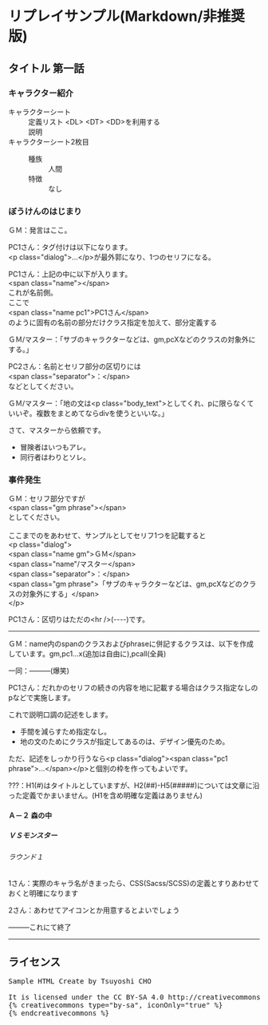 # リプレイサンプル(Markdown/非推奨版)

## タイトル 第一話

### キャラクター紹介

<dl>
<dt>キャラクターシート</dt>
<dd>
定義リスト &lt;DL&gt; &lt;DT&gt; &lt;DD&gt;を利用する<br />
説明
</dd>

<dt>キャラクターシート2枚目</dt>
<dd>
<dl>
<dt>種族</dt>
<dd>人間</dd>
<dt>特徴</dt>
<dd>なし</dd>
</dl>
</dd>
</dl>

### ぼうけんのはじまり

<p class="dialog"><span class="name gm">ＧＭ</span><span class="separator">：</span><span class="gm phrase">発言はここ。</span></p>
<p class="dialog"><span class="name pc1">PC1さん</span><span class="separator">：</span><span class="pc1 phrase">タグ付けは以下になります。<br />&lt;p class="dialog"&gt;...&lt;/p&gt;が最外郭になり、1つのセリフになる。</span></p>
<p class="dialog"><span class="name pc1">PC1さん</span><span class="separator">：</span><span class="pc1 phrase">上記の中に以下が入ります。<br />&lt;span class="name"&gt;&lt;/span&gt;<br />これが名前側。<br />ここで<br />&lt;span class="name pc1"&gt;PC1さん&lt;/span&gt;<br />のように固有の名前の部分だけクラス指定を加えて、部分定義する</span></p>
<p class="dialog"><span class="name gm">ＧＭ</span><span class="name">/マスター</span><span class="separator">：</span><span class="gm phrase">「サブのキャラクターなどは、gm,pcXなどのクラスの対象外にする。」</span></p>
<p class="dialog"><span class="name pc2">PC2さん</span><span class="separator">：</span><span class="pc2 phrase">名前とセリフ部分の区切りには<br />&lt;span class="separator"&gt;：&lt;/span&gt;<br />などとしてください。<br /></span></p>
<p class="dialog"><span class="name gm">ＧＭ</span><span class="name">/マスター</span><span class="separator">：</span><span class="gm phrase">「地の文は&lt;p class="body_text"&gt;としてくれ、pに限らなくていいぞ。複数をまとめてならdivを使うといいな。」</span></p>
<p class="body_text">さて、マスターから依頼です。<br /></p>
<ul class="body_text">
  <li>冒険者はいつもアレ。</li>
  <li>同行者はわりとソレ。</li>
</ul>

### 事件発生

<p class="dialog"><span class="name gm">ＧＭ</span><span class="separator">：</span><span class="gm phrase">セリフ部分ですが<br />
&lt;span class="gm&nbsp;phrase"&gt;&lt;/span&gt;<br />
としてください。<br />
<br />
ここまでのをあわせて、サンプルとしてセリフ1つを記載すると<br />
&lt;p class="dialog"&gt;<br />
&lt;span class="name gm"&gt;ＧＭ&lt;/span&gt<br />
&lt;span class="name"/マスター&lt;/span&gt;<br />
&lt;span class="separator"&gt;：&lt;/span&gt;<br />
&lt;span class="gm phrase"&gt;「サブのキャラクターなどは、gm,pcXなどのクラスの対象外にする」&lt;/span&gt;<br />
&lt;/p&gt;</span></p>
<p class="dialog"><span class="name pc1">PC1さん</span><span class="separator">：</span><span class="pc1 phrase">区切りはただの&lt;hr /&gt;(----)です。</span></p>

----

<p class="dialog"><span class="name gm">ＧＭ</span><span class="separator">：</span><span class="gm phrase">name内のspanのクラスおよびphraseに併記するクラスは、以下を作成しています。gm,pc1...x(追加は自由に),pcall(全員)</span></p>
<p class="dialog"><span class="name pcall">一同</span><span class="separator">：</span><span class="pcall phrase">―――(爆笑)</span></p>
<p class="dialog"><span class="name pc1">PC1さん</span><span class="separator">：</span><span class="pc1 phrase">だれかのセリフの続きの内容を地に記載する場合はクラス指定なしのpなどで実施します。</span></p>

これで説明口調の記述をします。

<ul>
  <li>手間を減らすため指定なし。<br /></li>
  <li>地の文のためにクラスが指定してあるのは、デザイン優先のため。</li>
</ul>

ただ、記述をしっかり行うなら&lt;p class="dialog"&gt;&lt;span class="pc1 phrase"&gt;...&lt;/span&gt;&lt;/p&gt;と個別の枠を作ってもよいです。

<p class="dialog"><span class="name pc3">???</span><span class="separator">：</span><span class="pc3 phrase">H1(#)はタイトルとしていますが、H2(##)-H5(#####)については文章に沿った定義でかまいません。(H1を含め明確な定義はありません)</span></p>

#### Ａ－２ 森の中

##### ＶＳモンスター

###### ラウンド１

<p class="dialog"><span class="name user1">1さん</span><span class="separator">：</span><span class="user1 phrase">実際のキャラ名がきまったら、CSS(Sacss/SCSS)の定義とすりあわせておくと明確になります</span></p>
<p class="dialog"><span class="name user2">2さん</span><span class="separator">：</span><span class="user2 phrase">あわせてアイコンとか用意するとよいでしょう</span></p>

<p class="body_text">―――これにて終了</p>

----

## ライセンス

<pre>
Sample HTML Create by Tsuyoshi CHO <Tsuyoshi.CHO@Gmail.com>

It is licensed under the CC BY-SA 4.0 http://creativecommons.org/licenses/by-sa/4.0/deed
{% creativecommons type="by-sa", iconOnly="true" %}
{% endcreativecommons %}
</pre>

